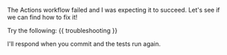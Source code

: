 The Actions workflow failed and I was expecting it to succeed. Let's see if we can find how to fix it!

Try the following:
{{ troubleshooting }}

I'll respond when you commit and the tests run again. 